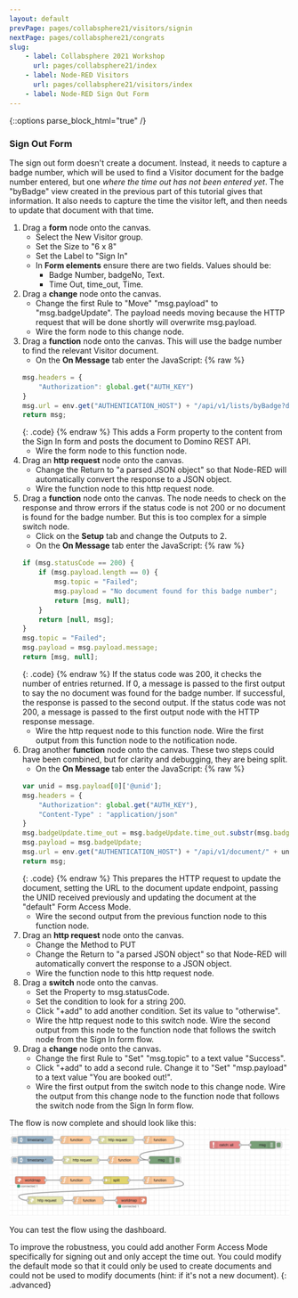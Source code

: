 ```yaml
---
layout: default
prevPage: pages/collabsphere21/visitors/signin
nextPage: pages/collabsphere21/congrats
slug:
    - label: Collabsphere 2021 Workshop
      url: pages/collabsphere21/index
    - label: Node-RED Visitors
      url: pages/collabsphere21/visitors/index
    - label: Node-RED Sign Out Form
---
```


{::options parse_block_html="true" /}

### Sign Out Form
The sign out form doesn't create a document. Instead, it needs to capture a badge number, which will be used to find a Visitor document for the badge number entered, but one *where the time out has not been entered yet*. The "byBadge" view created in the previous part of this tutorial gives that information. It also needs to capture the time the visitor left, and then needs to update that document with that time.

1. Drag a **form** node onto the canvas.
   - Select the New Visitor group.
   - Set the Size to "6 x 8"
   - Set the Label to "Sign In"
   - In **Form elements** ensure there are two fields. Values should be:
     - Badge Number, badgeNo, Text.
     - Time Out, time_out, Time.
2. Drag a **change** node onto the canvas.
   - Change the first Rule to "Move" "msg.payload" to "msg.badgeUpdate". The payload needs moving because the HTTP request that will be done shortly will overwrite msg.payload.
   - Wire the form node to this change node.
3. Drag a **function** node onto the canvas. This will use the badge number to find the relevant Visitor document.
   - On the **On Message** tab enter the JavaScript:
    {% raw %}
    ~~~js
    msg.headers = {
        "Authorization": global.get("AUTH_KEY")
    }
    msg.url = env.get("AUTHENTICATION_HOST") + "/api/v1/lists/byBadge?db=visitors&badgeNo=" + msg.badgeUpdate. badgeNo;
    return msg;
    ~~~
    {: .code}
    {% endraw %}
    This adds a Form property to the content from the Sign In form and posts the document to Domino REST API.
   -  Wire the form node to this function node.
4. Drag an **http request** node onto the canvas.
   - Change the Return to "a parsed JSON object" so that Node-RED will automatically convert the response to a JSON object.
   - Wire the function node to this http request node. 
5. Drag a **function** node onto the canvas. The node needs to check on the response and throw errors if the status code is not 200 or no document is found for the badge number. But this is too complex for a simple switch node.
   - Click on the **Setup** tab and change the Outputs to 2.
   - On the **On Message** tab enter the JavaScript:
    {% raw %}
    ~~~js
    if (msg.statusCode == 200) {
        if (msg.payload.length == 0) {
            msg.topic = "Failed";
            msg.payload = "No document found for this badge number";
            return [msg, null];
        }
        return [null, msg];
    }
    msg.topic = "Failed";
    msg.payload = msg.payload.message;
    return [msg, null];
    ~~~
    {: .code}
    {% endraw %}
    If the status code was 200, it checks the number of entries returned. If 0, a message is passed to the first output to say the no document was found for the badge number. If successful, the response is passed to the second output. If the status code was not 200, a message is passed to the first output node with the HTTP response message.
   -  Wire the http request node to this function node. Wire the first output from this function node to the notification node.
6. Drag another **function** node onto the canvas. These two steps could have been combined, but for clarity and debugging, they are being split.
   - On the **On Message** tab enter the JavaScript:
    {% raw %}
    ~~~js
    var unid = msg.payload[0]['@unid'];
    msg.headers = {
        "Authorization": global.get("AUTH_KEY"),
        "Content-Type" : "application/json"
    }
    msg.badgeUpdate.time_out = msg.badgeUpdate.time_out.substr(msg.badgeUpdate.time_out.indexOf("T") + 1)
    msg.payload = msg.badgeUpdate;
    msg.url = env.get("AUTHENTICATION_HOST") + "/api/v1/document/" + unid + "?db=visitors&mode=default";
    return msg;
    ~~~
    {: .code}
    {% endraw %}
    This prepares the HTTP request to update the document, setting the URL to the document update endpoint, passing the UNID received previously and updating the document at the "default" Form Access Mode.
   -  Wire the second output from the previous function node to this function node.
7. Drag an **http request** node onto the canvas.
   - Change the Method to PUT
   - Change the Return to "a parsed JSON object" so that Node-RED will automatically convert the response to a JSON object.
   - Wire the function node to this http request node.
8. Drag a **switch** node onto the canvas.
   - Set the Property to msg.statusCode.
   - Set the condition to look for a string 200.
   - Click "+add" to add another condition. Set its value to "otherwise".
   - Wire the http request node to this switch node. Wire the second output from this node to the function node that follows the switch node from the Sign In form flow.
9. Drag a **change** node onto the canvas.
   - Change the first Rule to "Set" "msg.topic" to a text value "Success".
   - Click "+add" to add a second rule. Change it to "Set" "msp.payload" to a text value "You are booked out!".
   - Wire the first output from the switch node to this change node. Wire the output from this change node to the function node that follows the switch node from the Sign In form flow.

The flow is now complete and should look like this:
![Full Flow](../images/nodered_contacts/full_flow.png)

You can test the flow using the dashboard.

To improve the robustness, you could add another Form Access Mode specifically for signing out and only accept the time out. You could modify the default mode so that it could only be used to create documents and could not be used to modify documents (hint: if it's not a new document).
{: .advanced}
<br/>